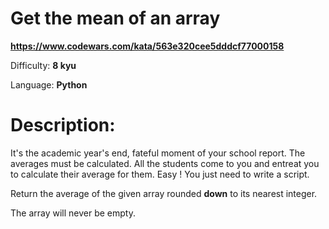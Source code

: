 # Get the mean of an array

**<https://www.codewars.com/kata/563e320cee5dddcf77000158>**

Difficulty: **8 kyu**

Language: **Python**

# Description:

It's the academic year's end, fateful moment of your school report.
The averages must be calculated. All the students come to you and entreat you to calculate their average for them.
Easy ! You just need to write a script.


Return the average of the given array rounded **down** to its nearest integer.


The array will never be empty.


